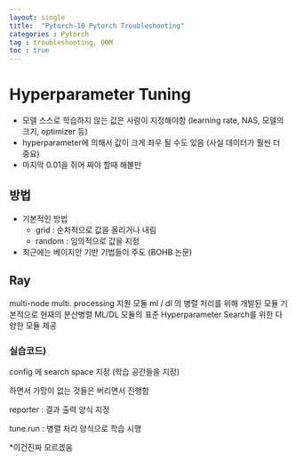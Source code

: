 ```yaml
---
layout: single
title:  "Pytorch-10 Pytorch Troubleshooting"
categories : Pytorch
tag : troubleshooting, OOM
toc : true
---
```



# Hyperparameter Tuning

+ 모델 스스로 학습하지 않는 값은 사람이 지정해야함
(learning rate, NAS, 모델의 크기, optimizer 등)
+ hyperparameter에 의해서 값이 크게 좌우 될 수도 있음
(사실 데이터가 훨씬 더 중요)
+ 마지막 0.01을 쥐어 짜야 할때 해볼만 


## 방법
+ 기본적인 방법 
	+ grid : 순차적으로 값을 올리거나 내림
	+ random : 임의적으로 값을 지정
+ 최근에는 베이지안 기반 기법들이 주도 (BOHB 논문)

## Ray
multi-node multi. processing 지원 모듈
ml / dl 의 병렬 처리를 위해 개발된 모듈
기본적으로 현재의 분산병렬 ML/DL 모듈의 표준
Hyperparameter Search를 위한 다양한 모듈 제공


### 실습코드)
config 에 search space 지정 (학습 공간들을 지정)

하면서 가망이 없는 것들은 버리면서 진행함


reporter : 결과 출력 양식 지정

tune.run : 병렬 처리 양식으로 학습 시행

*이건진짜 모르겠음